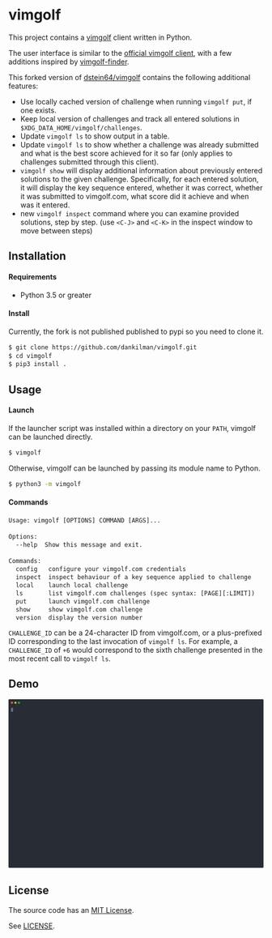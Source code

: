 vimgolf
=======

This project contains a [vimgolf](https://www.vimgolf.com/) client written in Python.

The user interface is similar to the [official vimgolf client](https://github.com/igrigorik/vimgolf),
with a few additions inspired by [vimgolf-finder](https://github.com/kciter/vimgolf-finder).

This forked version of [dstein64/vimgolf](https://github.com/dstein64/vimgolf) contains the following
additional features:

- Use locally cached version of challenge when running `vimgolf put`, if one exists.
- Keep local version of challenges and track all entered solutions in 
  `$XDG_DATA_HOME/vimgolf/challenges`.
- Update `vimgolf ls` to show output in a table.
- Update `vimgolf ls` to show whether a challenge was already submitted and 
  what is the best score achieved for it so far (only applies to challenges submitted through
  this client).
- `vimgolf show` will display additional information about previously entered solutions 
  to the given challenge.
  Specifically, for each entered solution, it will display the key sequence entered, whether
  it was correct, whether it was submitted to vimgolf.com, what score did it achieve and when
  was it entered.
- new `vimgolf inspect` command where you can examine provided solutions, step by step.
  (use `<C-J>` and `<C-K>` in the inspect window to move between steps)

Installation
------------

#### Requirements

- Python 3.5 or greater

#### Install
Currently, the fork is not published published to pypi so you need to clone it.

```sh
$ git clone https://github.com/dankilman/vimgolf.git
$ cd vimgolf
$ pip3 install .
```

Usage
-----

#### Launch

If the launcher script was installed within a directory on your `PATH`, vimgolf can be launched
directly.

```sh
$ vimgolf
```

Otherwise, vimgolf can be launched by passing its module name to Python.

```sh
$ python3 -m vimgolf
```

#### Commands

```text
Usage: vimgolf [OPTIONS] COMMAND [ARGS]...

Options:
  --help  Show this message and exit.

Commands:
  config   configure your vimgolf.com credentials
  inspect  inspect behaviour of a key sequence applied to challenge
  local    launch local challenge
  ls       list vimgolf.com challenges (spec syntax: [PAGE][:LIMIT])
  put      launch vimgolf.com challenge
  show     show vimgolf.com challenge
  version  display the version number
```

`CHALLENGE_ID` can be a 24-character ID from vimgolf.com, or a plus-prefixed ID corresponding to the
last invocation of `vimgolf ls`. For example, a `CHALLENGE_ID` of `+6` would correspond to the
sixth challenge presented in the most recent call to `vimgolf ls`.

Demo
----

<p align="center">
  <img width="850" src="https://github.com/dankilman/vimgolf/blob/master/screencast.svg">
</p>

License
-------

The source code has an [MIT License](https://en.wikipedia.org/wiki/MIT_License).

See [LICENSE](https://github.com/dankilman/vimgolf/blob/master/LICENSE).
